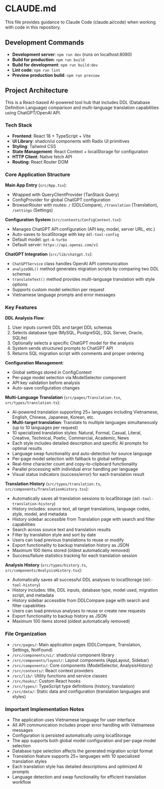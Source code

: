 # CLAUDE.md

This file provides guidance to Claude Code (claude.ai/code) when working with code in this repository.

## Development Commands

- **Development server**: `npm run dev` (runs on localhost:8080)
- **Build for production**: `npm run build`
- **Build for development**: `npm run build:dev`
- **Lint code**: `npm run lint`
- **Preview production build**: `npm run preview`

## Project Architecture

This is a React-based AI-powered tool hub that includes DDL (Database Definition Language) comparison and multi-language translation capabilities using ChatGPT/OpenAI API.

### Tech Stack
- **Frontend**: React 18 + TypeScript + Vite
- **UI Library**: shadcn/ui components with Radix UI primitives
- **Styling**: Tailwind CSS
- **State Management**: React Context + localStorage for configuration
- **HTTP Client**: Native fetch API
- **Routing**: React Router DOM

### Core Application Structure

**Main App Entry** (`src/App.tsx`):
- Wrapped with QueryClientProvider (TanStack Query)
- ConfigProvider for global ChatGPT configuration
- BrowserRouter with routes: `/` (DDLCompare), `/translation` (Translation), `/settings` (Settings)

**Configuration System** (`src/contexts/ConfigContext.tsx`):
- Manages ChatGPT API configuration (API key, model, server URL, etc.)
- Auto-saves to localStorage with key `ddl-tool-config`
- Default model: `gpt-4-turbo`
- Default server: `https://api.openai.com/v1`

**ChatGPT Integration** (`src/lib/chatgpt.ts`):
- `ChatGPTService` class handles OpenAI API communication
- `analyzeDDL()` method generates migration scripts by comparing two DDL schemas
- `translateText()` method provides multi-language translation with style options
- Supports custom model selection per request
- Vietnamese language prompts and error messages

### Key Features

**DDL Analysis Flow**:
1. User inputs current DDL and target DDL schemas
2. Selects database type (MySQL, PostgreSQL, SQL Server, Oracle, SQLite)  
3. Optionally selects a specific ChatGPT model for the analysis
4. System sends structured prompts to ChatGPT API
5. Returns SQL migration script with comments and proper ordering

**Configuration Management**:
- Global settings stored in ConfigContext
- Per-page model selection via ModelSelector component
- API key validation before analysis
- Auto-save configuration changes

**Multi-Language Translation** (`src/pages/Translation.tsx`, `src/types/translation.ts`):
- AI-powered translation supporting 25+ languages including Vietnamese, English, Chinese, Japanese, Korean, etc.
- **Multi-target translation**: Translate to multiple languages simultaneously (up to 10 languages per request)
- 10 specialized translation styles: Natural, Formal, Casual, Literal, Creative, Technical, Poetic, Commercial, Academic, News
- Each style includes detailed description and specific AI prompts for optimal results
- Language swap functionality and auto-detection for source language
- Per-page model selection with fallback to global settings
- Real-time character count and copy-to-clipboard functionality
- Parallel processing with individual error handling per language
- Visual status indicators (success/error) for each translation result

**Translation History** (`src/types/translation.ts`, `src/components/TranslationHistory.tsx`):
- Automatically saves all translation sessions to localStorage (`ddl-tool-translation-history`)
- History includes: source text, all target translations, language codes, style, model, and metadata
- History sidebar accessible from Translation page with search and filter capabilities
- Search across source text and translation results
- Filter by translation style and sort by date
- Users can load previous translations to reuse or modify
- Export functionality to backup translation history as JSON
- Maximum 100 items stored (oldest automatically removed)
- Success/failure statistics tracking for each translation session

**Analysis History** (`src/types/history.ts`, `src/components/AnalysisHistory.tsx`):
- Automatically saves all successful DDL analyses to localStorage (`ddl-tool-history`)
- History includes: title, DDL inputs, database type, model used, migration script, and metadata
- History sidebar accessible from DDLCompare page with search and filter capabilities
- Users can load previous analyses to reuse or create new requests
- Export functionality to backup history as JSON
- Maximum 100 items stored (oldest automatically removed)

### File Organization

- `/src/pages/`: Main application pages (DDLCompare, Translation, Settings, NotFound)
- `/src/components/ui/`: shadcn/ui component library
- `/src/components/layout/`: Layout components (AppLayout, Sidebar)
- `/src/components/`: Core components (ModelSelector, AnalysisHistory)
- `/src/contexts/`: React context providers
- `/src/lib/`: Utility functions and service classes
- `/src/hooks/`: Custom React hooks
- `/src/types/`: TypeScript type definitions (history, translation)
- `/src/data/`: Static data and configuration (translation languages and styles)

### Important Implementation Notes

- The application uses Vietnamese language for user interface
- All API communication includes proper error handling with Vietnamese messages  
- Configuration is persisted automatically using localStorage
- The app supports both global model configuration and per-page model selection
- Database type selection affects the generated migration script format
- Translation feature supports 25+ languages with 10 specialized translation styles
- Each translation style has detailed descriptions and optimized AI prompts
- Language detection and swap functionality for efficient translation workflow